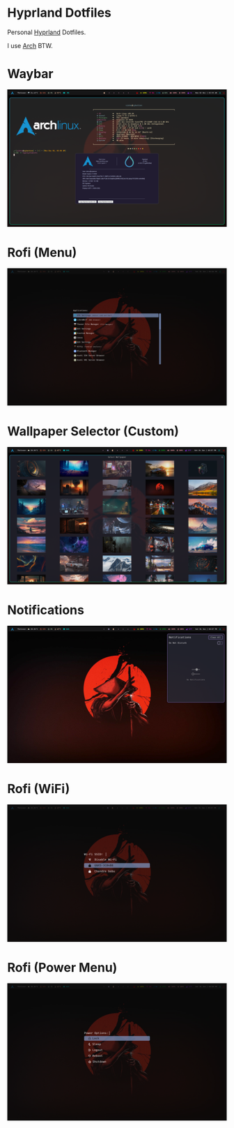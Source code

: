 # Hyprland Dotfiles

Personal [Hyprland](https://github.com/hyprwm/Hyprland) Dotfiles.

I use [Arch](https://archlinux.org) BTW.

# Waybar
![Preview](./Preview/1.png)

# Rofi (Menu)
![Preview](./Preview/2.png)

# Wallpaper Selector (Custom)
![Preview](./Preview/3.png)

# Notifications
![Preview](./Preview/4.png)

# Rofi (WiFi)
![Preview](./Preview/5.png)

# Rofi (Power Menu)
![Preview](./Preview/6.png)
